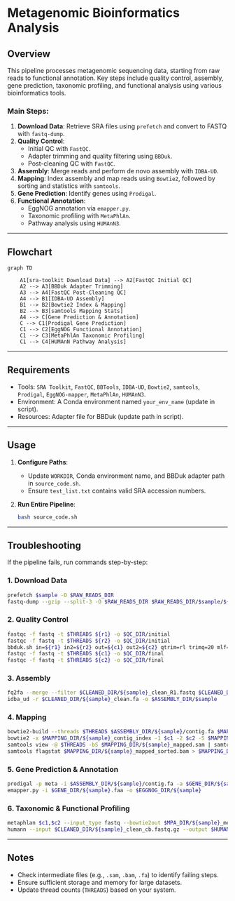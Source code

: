 # Metagenomic Bioinformatics Analysis 
## Overview

This pipeline processes metagenomic sequencing data, starting from raw reads to functional annotation. Key steps include quality control, assembly, gene prediction, taxonomic profiling, and functional analysis using various bioinformatics tools.


### Main Steps:  
1. **Download Data**: Retrieve SRA files using `prefetch` and convert to FASTQ with `fastq-dump`.  
2. **Quality Control**:  
   - Initial QC with `FastQC`.  
   - Adapter trimming and quality filtering using `BBDuk`.  
   - Post-cleaning QC with `FastQC`.  
3. **Assembly**: Merge reads and perform de novo assembly with `IDBA-UD`.  
4. **Mapping**: Index assembly and map reads using `Bowtie2`, followed by sorting and statistics with `samtools`.  
5. **Gene Prediction**: Identify genes using `Prodigal`.  
6. **Functional Annotation**:  
   - EggNOG annotation via `emapper.py`.  
   - Taxonomic profiling with `MetaPhlAn`.  
   - Pathway analysis using `HUMAnN3`.  

---

## Flowchart  
```mermaid
graph TD

    A1[sra-toolkit Download Data] --> A2[FastQC Initial QC]
    A2 --> A3[BBDuk Adapter Trimming]
    A3 --> A4[FastQC Post-Cleaning QC]
    A4 --> B1[IDBA-UD Assembly]
    B1 --> B2[Bowtie2 Index & Mapping]
    B2 --> B3[samtools Mapping Stats]
    A4 --> C[Gene Prediction & Annotation]
    C --> C1[Prodigal Gene Prediction]
    C1 --> C2[EggNOG Functional Annotation]
    C1 --> C3[MetaPhlAn Taxonomic Profiling]
    C1 --> C4[HUMAnN Pathway Analysis] 
```

---

## Requirements  
- Tools: `SRA Toolkit`, `FastQC`, `BBTools`, `IDBA-UD`, `Bowtie2`, `samtools`, `Prodigal`, `EggNOG-mapper`, `MetaPhlAn`, `HUMAnN3`.  
- Environment: A Conda environment named `your_env_name` (update in script).  
- Resources: Adapter file for BBDuk (update path in script).  

---

## Usage  
1. **Configure Paths**:  
   - Update `WORKDIR`, Conda environment name, and BBDuk adapter path in `source_code.sh`.  
   - Ensure `test_list.txt` contains valid SRA accession numbers.  

2. **Run Entire Pipeline**:  
   ```bash
   bash source_code.sh
   ```

---

## Troubleshooting  
If the pipeline fails, run commands step-by-step:  

### 1. Download Data  
```bash
prefetch $sample -O $RAW_READS_DIR  
fastq-dump --gzip --split-3 -O $RAW_READS_DIR $RAW_READS_DIR/$sample/${sample}.sra  
```

### 2. Quality Control  
```bash
fastqc -f fastq -t $THREADS ${r1} -o $QC_DIR/initial  
fastqc -f fastq -t $THREADS ${r2} -o $QC_DIR/initial  
bbduk.sh in=${r1} in2=${r2} out=${c1} out2=${c2} qtrim=rl trimq=20 mlf=0.33 threads=$THREADS ref="/path/to/adapters.fa"  
fastqc -f fastq -t $THREADS ${c1} -o $QC_DIR/final  
fastqc -f fastq -t $THREADS ${c2} -o $QC_DIR/final  
```

### 3. Assembly  
```bash
fq2fa --merge --filter $CLEANED_DIR/${sample}_clean_R1.fastq $CLEANED_DIR/${sample}_clean_R2.fastq $CLEANED_DIR/${sample}_clean.fa  
idba_ud -r $CLEANED_DIR/${sample}_clean.fa -o $ASSEMBLY_DIR/$sample  
```

### 4. Mapping  
```bash
bowtie2-build --threads $THREADS $ASSEMBLY_DIR/${sample}/contig.fa $MAPPING_DIR/${sample}_contig_index  
bowtie2 -x $MAPPING_DIR/${sample}_contig_index -1 $c1 -2 $c2 -S $MAPPING_DIR/${sample}_mapped.sam --threads $THREADS --no-unal --sensitive --dovetail  
samtools view -@ $THREADS -bS $MAPPING_DIR/${sample}_mapped.sam | samtools sort -@ $THREADS -o $MAPPING_DIR/${sample}_mapped_sorted.bam  
samtools flagstat $MAPPING_DIR/${sample}_mapped_sorted.bam > $MAPPING_DIR/${sample}_mapping_stats.txt  
```

### 5. Gene Prediction & Annotation  
```bash
prodigal -p meta -i $ASSEMBLY_DIR/${sample}/contig.fa -a $GENE_DIR/${sample}.faa -d $GENE_DIR/${sample}.fna -o $GENE_DIR/${sample}.gff -f gff -q  
emapper.py -i $GENE_DIR/${sample}.faa -o $EGGNOG_DIR/${sample}  
```

### 6. Taxonomic & Functional Profiling  
```bash
metaphlan $c1,$c2 --input_type fastq --bowtie2out $MPA_DIR/${sample}_metaphlan_bowtie2.bz2 -o $MPA_DIR/${sample}_metaphlan_profile.tsv --nproc $THREADS --tax_lev 's'  
humann --input $CLEANED_DIR/${sample}_clean_cb.fastq.gz --output $HUMANN_DIR --threads $THREADS --input-format fastq.gz --o-log $HUMANN_DIR/${sample}_humann3.log  
```

---

## Notes  
- Check intermediate files (e.g., `.sam`, `.bam`, `.fa`) to identify failing steps.  
- Ensure sufficient storage and memory for large datasets.  
- Update thread counts (`THREADS`) based on your system.
